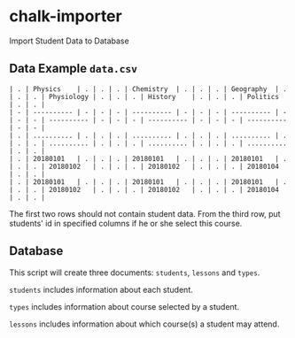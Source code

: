 # chalk-importer

Import Student Data to Database

## Data Example `data.csv`

```
| . | Physics    | . | . | . | Chemistry  | . | . | . | Geography  | . | . | . | Physiology | . | . | . | History    | . | . | . | Politics   | . | . |
| - | ---------- | - | - | - | ---------- | - | - | - | ---------- | - | - | - | ---------- | - | - | - | ---------- | - | - | - | ---------- | - | - |
| . | .......... | . | . | . | .......... | . | . | . | .......... | . | . | . | .......... | . | . | . | .......... | . | . | . | .......... | . | . |
| . | 20180101   | . | . | . | 20180101   | . | . | . | 20180101   | . | . | . | 20180102   | . | . | . | 20180102   | . | . | . | 20180104   | . | . |
| . | 20180101   | . | . | . | 20180101   | . | . | . | 20180101   | . | . | . | 20180102   | . | . | . | 20180102   | . | . | . | 20180104   | . | . |
```

The first two rows should not contain student data. From the third row, put students' id in specified columns if he or she select this course.

## Database

This script will create three documents: `students`, `lessons` and `types`.

`students` includes information about each student.

`types` includes information about course selected by a student.

`lessons` includes information about which course(s) a student may attend.
